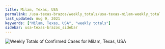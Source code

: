 ```yaml
---
title: Milam, Texas, USA
permalink: /usa-texas-brazos/weekly_totals/usa-texas-milam-weekly_totals.html
last_updated: Aug 9, 2021
keywords: ["Milam, Texas, USA", "weekly totals"]
sidebar: usa-texas-brazos_sidebar
---
```


![Weekly Totals of Confirmed Cases for Milam, Texas, USA](/covid_tracker/images/graphs/usa-texas-milam-weekly_totals_graph.png)
